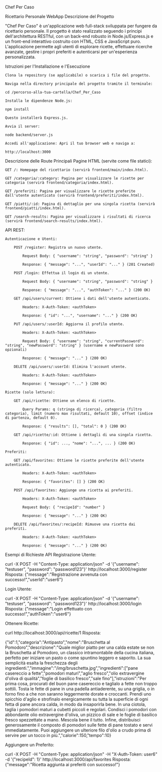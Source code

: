 Chef Per Caso

Ricettario Personale WebApp
Descrizione del Progetto

"Chef Per Caso" è un'applicazione web full-stack sviluppata per fungere da ricettario personale. Il progetto è stato realizzato seguendo i principi dell'architettura RESTful, con un back-end robusto in Node.js/Express.js e un front-end interattivo costruito con HTML, CSS e JavaScript puro. L'applicazione permette agli utenti di esplorare ricette, effettuare ricerche avanzate, gestire i propri preferiti e autenticarsi per un'esperienza personalizzata.

Istruzioni per l'Installazione e l'Esecuzione

    Clona la repository (se applicabile) o scarica i file del progetto.

    Naviga nella directory principale del progetto tramite il terminale:

    cd /percorso-alla-tua-cartella/Chef_Per_Caso

    Installa le dipendenze Node.js:

    npm install

    Questo installerà Express.js.

    Avvia il server:

    node backend/server.js

    Accedi all'applicazione: Apri il tuo browser web e naviga a:

    http://localhost:3000




Descrizione delle Route Principali
Pagine HTML (servite come file statici):

    GET /: Homepage del ricettario (servirà frontend/main/index.html).

    GET /categoria/:category: Pagina per visualizzare le ricette per categoria (servirà frontend/categoria/index.html).

    GET /preferiti: Pagina per visualizzare le ricette preferite dall'utente autenticato (servirà frontend/preferiti/index.html).

    GET /piatti/:id: Pagina di dettaglio per una singola ricetta (servirà frontend/piatti/index.html).

    GET /search-results: Pagina per visualizzare i risultati di ricerca (servirà frontend/search-results/index.html).

API REST:

    Autenticazione e Utenti:

        POST /register: Registra un nuovo utente.

            Request Body: { "username": "string", "password": "string" }

            Response: { "message": "...", "userId": "..." } (201 Created)

        POST /login: Effettua il login di un utente.

            Request Body: { "username": "string", "password": "string" }

            Response: { "message": "...", "authToken": "..." } (200 OK)

        GET /api/users/current: Ottiene i dati dell'utente autenticato.

            Headers: X-Auth-Token: <authToken>

            Response: { "id": "...", "username": "..." } (200 OK)

        PUT /api/users/:userId: Aggiorna il profilo utente.

            Headers: X-Auth-Token: <authToken>

            Request Body: { "username": "string", "currentPassword": "string", "newPassword": "string" } (username e newPassword sono opzionali)

            Response: { "message": "..." } (200 OK)

        DELETE /api/users/:userId: Elimina l'account utente.

            Headers: X-Auth-Token: <authToken>

            Response: { "message": "..." } (200 OK)

    Ricette (solo lettura):

        GET /api/ricette: Ottiene un elenco di ricette.

            Query Params: q (stringa di ricerca), categoria (filtro categoria), limit (numero max risultati, default 10), offset (indice di partenza, default 0).

            Response: { "results": [], "total": 0 } (200 OK)

        GET /api/ricette/:id: Ottiene i dettagli di una singola ricetta.

            Response: { "id": ..., "nome": "...", ... } (200 OK)

    Preferiti:

        GET /api/favorites: Ottiene le ricette preferite dell'utente autenticato.

            Headers: X-Auth-Token: <authToken>

            Response: { "favorites": [] } (200 OK)

        POST /api/favorites: Aggiunge una ricetta ai preferiti.

            Headers: X-Auth-Token: <authToken>

            Request Body: { "recipeId": "number" }

            Response: { "message": "..." } (200 OK)

        DELETE /api/favorites/:recipeId: Rimuove una ricetta dai preferiti.

            Headers: X-Auth-Token: <authToken>

            Response: { "message": "..." } (200 OK)


Esempi di Richieste API
Registrazione Utente:

curl -X POST -H "Content-Type: application/json" -d '{"username": "testuser", "password": "password123"}' http://localhost:3000/register
Risposta:
{"message":"Registrazione avvenuta con successo!","userId":"user6"}


Login Utente:

curl -X POST -H "Content-Type: application/json" -d '{"username": "testuser", "password": "password123"}' http://localhost:3000/login
Risposta:
{"message":"Login effettuato con successo!","authToken":"user6"}


Ottenere Ricette:

curl http://localhost:3000/api/ricette/1
Risposta:

{"id":1,"categoria":"Antipasto","nome":"Bruschetta al Pomodoro","descrizione":"Quale miglior piatto per una calda estate se non la Bruschetta al Pomodoro, un classico intramontabile della cucina italiana, perfetto per iniziare un pasto o come spuntino leggero e saporito. La sua semplicità esalta la freschezza degli ingredienti.","immagine":"/img/bruschetta.jpg","ingredienti":["pane casereccio a fette","pomodori maturi","aglio fresco","olio extravergine d'oliva di qualità","foglie di basilico fresco","sale fino"],"istruzioni":"Per prima cosa, procurati del buon pane casereccio e taglialo a fette non troppo sottili. Tosta le fette di pane in una padella antiaderente, su una griglia, o in forno fino a che non saranno leggermente dorate e croccanti. Prendi uno spicchio d'aglio e strofinalo energicamente su tutta la superficie di ogni fetta di pane ancora calda, in modo da insaporirla bene. In una ciotola, taglia i pomodori maturi a cubetti piccoli e regolari. Condisci i pomodori con abbondante olio extravergine d'oliva, un pizzico di sale e le foglie di basilico fresco spezzettate a mano. Mescola bene il tutto. Infine, distribuisci generosamente il composto di pomodori sulle fette di pane tostato e servi immediatamente. Puoi aggiungere un ulteriore filo d'olio a crudo prima di servire per un tocco in più.","calorie":150,"tempo":10}


Aggiungere un Preferito:

curl -X POST -H "Content-Type: application/json" -H "X-Auth-Token: user6" -d '{"recipeId": 1}' http://localhost:3000/api/favorites
Risposta:
{"message":"Ricetta aggiunta ai preferiti con successo!"}

